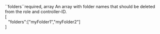 <tr><td>``folders``</td><td>required, array</td>
<td>An array with folder names that should be deleted from the role and controller-ID.<br/>
<td> [
  <div style="padding-left:10px;">"folders":["myFolder1","myFolder2"]</div>
  ]</td>
<td></td>
</tr>

 